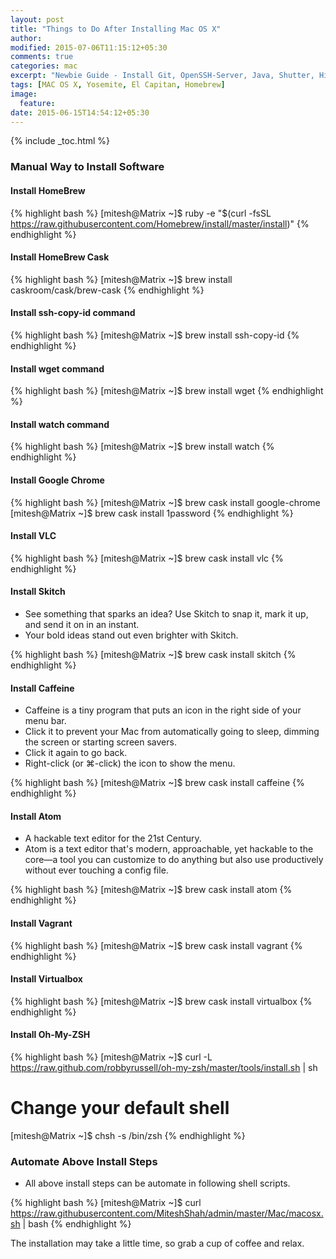 ```yaml
---
layout: post
title: "Things to Do After Installing Mac OS X"
author:
modified: 2015-07-06T11:15:12+05:30
comments: true
categories: mac
excerpt: "Newbie Guide - Install Git, OpenSSH-Server, Java, Shutter, Hipchat, VLC and Google Chrome on Mac OS"
tags: [MAC OS X, Yosemite, El Capitan, Homebrew]
image:
  feature:
date: 2015-06-15T14:54:12+05:30
---
```


{% include _toc.html %}

### Manual Way to Install Software

#### Install HomeBrew
{% highlight bash %}
[mitesh@Matrix ~]$ ruby -e "$(curl -fsSL https://raw.githubusercontent.com/Homebrew/install/master/install)"
{% endhighlight %}

#### Install HomeBrew  Cask
{% highlight bash %}
[mitesh@Matrix ~]$ brew install caskroom/cask/brew-cask
{% endhighlight %}

#### Install ssh-copy-id command
{% highlight bash %}
[mitesh@Matrix ~]$ brew install ssh-copy-id
{% endhighlight %}

#### Install wget command
{% highlight bash %}
[mitesh@Matrix ~]$ brew install wget
{% endhighlight %}

#### Install watch command
{% highlight bash %}
[mitesh@Matrix ~]$ brew install watch
{% endhighlight %}

#### Install Google Chrome
{% highlight bash %}
[mitesh@Matrix ~]$ brew cask install google-chrome
[mitesh@Matrix ~]$ brew cask install 1password
{% endhighlight %}

#### Install VLC
{% highlight bash %}
[mitesh@Matrix ~]$ brew cask install vlc
{% endhighlight %}

#### Install Skitch
* See something that sparks an idea? Use Skitch to snap it, mark it up, and send it on in an instant.
* Your bold ideas stand out even brighter with Skitch.

{% highlight bash %}
[mitesh@Matrix ~]$ brew cask install skitch
{% endhighlight %}

#### Install Caffeine

* Caffeine is a tiny program that puts an icon in the right side of your menu bar.
* Click it to prevent your Mac from automatically going to sleep, dimming the screen or starting screen savers.
* Click it again to go back.
* Right-click (or ⌘-click) the icon to show the menu.

{% highlight bash %}
[mitesh@Matrix ~]$ brew cask install caffeine
{% endhighlight %}

#### Install Atom

* A hackable text editor for the 21st Century.
* Atom is a text editor that's modern, approachable, yet hackable to the core—a tool you can customize to do anything but also use productively without ever touching a config file.

{% highlight bash %}
[mitesh@Matrix ~]$ brew cask install atom
{% endhighlight %}

#### Install Vagrant
{% highlight bash %}
[mitesh@Matrix ~]$ brew cask install vagrant
{% endhighlight %}

#### Install Virtualbox
{% highlight bash %}
[mitesh@Matrix ~]$ brew cask install virtualbox
{% endhighlight %}

#### Install Oh-My-ZSH
{% highlight bash %}
[mitesh@Matrix ~]$ curl -L https://raw.github.com/robbyrussell/oh-my-zsh/master/tools/install.sh | sh

# Change your default shell
[mitesh@Matrix ~]$ chsh -s /bin/zsh
{% endhighlight %}

### Automate Above Install Steps

* All above install steps can be automate in following shell scripts.

{% highlight bash %}
[mitesh@Matrix ~]$ curl https://raw.githubusercontent.com/MiteshShah/admin/master/Mac/macosx.sh | bash
{% endhighlight %}


The installation may take a little time, so grab a cup of coffee <i class="fa fa-coffee"></i> and relax.
